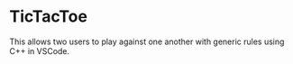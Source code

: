 # TicTacToe
This allows two users to play against one another with generic rules using C++ in VSCode.

